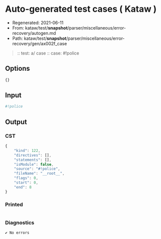 # Auto-generated test cases ( Kataw )
- Regenerated: 2021-06-11
- From: kataw/test/__snapshot__/parser/miscellaneous/error-recovery/autogen.md
- Path: kataw/test/__snapshot__/parser/miscellaneous/error-recovery/gen/ax002f_case
> :: test: a/ case
> :: case: #!police
## Options

`````js
{}
`````
## Input

`````js
#!police
`````
## Output

### CST

```javascript
{
    "kind": 122,
    "directives": [],
    "statements": [],
    "isModule": false,
    "source": "#!police",
    "fileName": "__root__",
    "flags": 0,
    "start": 0,
    "end": 8
}
```

### Printed

```javascript


```

### Diagnostics

```javascript
✔ No errors
```

